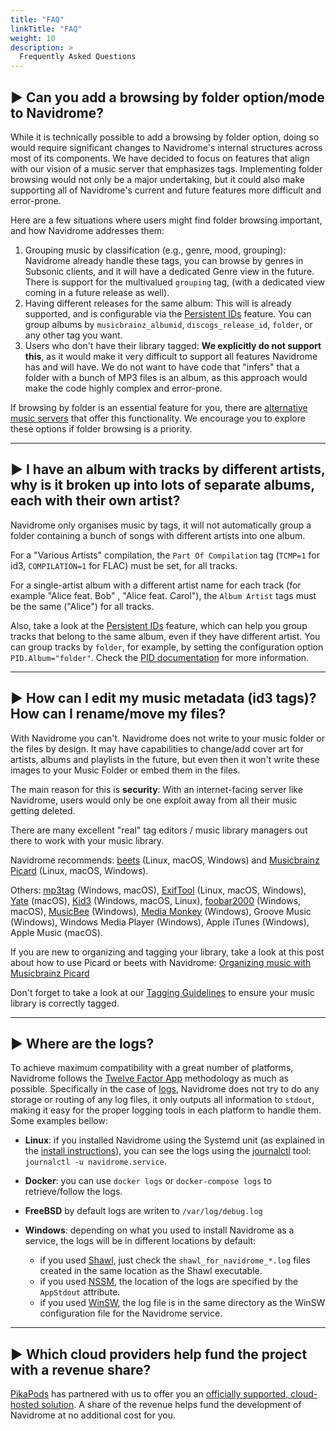 ```yaml
---
title: "FAQ"
linkTitle: "FAQ"
weight: 10
description: >
  Frequently Asked Questions
---
```


## ▶︎ Can you add a browsing by folder option/mode to Navidrome?
While it is technically possible to add a browsing by folder option, doing so would require significant changes to 
Navidrome's internal structures across most of its components. We have decided to focus on features that align with 
our vision of a music server that emphasizes tags. Implementing folder browsing would not only be a major undertaking, 
but it could also make supporting all of Navidrome's current and future features more difficult and error-prone.

Here are a few situations where users might find folder browsing important, and how Navidrome addresses them:

1. Grouping music by classification (e.g., genre, mood, grouping): Navidrome already handle these tags, 
   you can browse by genres in Subsonic clients, and it will have a dedicated Genre view in the future. 
   There is support for the multivalued `grouping` tag, (with a dedicated view coming in a future release as well).
2. Having different releases for the same album: This will is already supported, and is configurable via the 
   [Persistent IDs](/docs/usage/pids/) feature. You can group albums by `musicbrainz_albumid`, `discogs_release_id`, 
   `folder`, or any other tag you want.
3. Users who don't have their library tagged: **We explicitly do not support this**, as it would make it very difficult 
   to support all features Navidrome has and will have. We do not want to have code that "infers" that a folder with 
   a bunch of MP3 files is an album, as this approach would make the code highly complex and error-prone.

If browsing by folder is an essential feature for you, there are [alternative music servers](https://github.com/basings/selfhosted-music-overview)
that offer this functionality. We encourage you to explore these options if folder browsing is a priority.

---
## ▶︎ I have an album with tracks by different artists, why is it broken up into lots of separate albums, each with their own artist?
Navidrome only organises music by tags, it will not automatically group a folder containing a bunch of songs with different artists into one album.

For a "Various Artists" compilation, the `Part Of Compilation` tag (`TCMP=1` for id3, `COMPILATION=1` for FLAC) must be set, for all tracks.

For a single-artist album with a different artist name for each track (for example "Alice feat. Bob" , "Alice feat. Carol"), the `Album Artist` tags must be the same ("Alice") for all tracks.

Also, take a look at the [Persistent IDs](/docs/usage/pids/) feature, which can help you group tracks that belong to 
the same album, even if they have different artist. You can group tracks by `folder`, for example, by setting 
the configuration option `PID.Album="folder"`. Check the [PID documentation](/docs/usage/pids/) for more information.

---
## ▶︎ How can I edit my music metadata (id3 tags)? How can I rename/move my files?
With Navidrome you can't. Navidrome does not write to your music folder or the files by design. It may have capabilities to change/add 
cover art for artists, albums and playlists in the future, but even then it won't write these images to your Music Folder or 
embed them in the files.

The main reason for this is **security**: With an internet-facing server like Navidrome, users would only be one exploit 
away from all their music getting deleted.

There are many excellent "real" tag editors / music library managers out there to work with your music library. 

Navidrome recommends: [beets](https://beets.io) (Linux, macOS, Windows) and [Musicbrainz Picard](https://picard.musicbrainz.org/) (Linux, macOS, Windows).

Others: [mp3tag](https://www.mp3tag.de/en/index.html) (Windows, macOS), [ExifTool](https://exiftool.org/) (Linux, macOS, Windows), [Yate](https://2manyrobots.com/yate/) (macOS), [Kid3](https://kid3.kde.org/) (Windows, macOS, Linux), [foobar2000](https://www.foobar2000.org) (Windows, macOS), [MusicBee](https://getmusicbee.com/) (Windows), [Media Monkey](https://www.mediamonkey.com) (Windows), Groove Music (Windows), Windows Media Player (Windows), Apple iTunes (Windows), Apple Music (macOS).

If you are new to organizing and tagging your library, take a look at this post about how to use Picard or beets with Navidrome: [Organizing music with Musicbrainz Picard](http://www.thedreaming.org/2020/11/22/musicbrainz-picard/)

Don't forget to take a look at our [Tagging Guidelines](/docs/usage/tagging-guidelines/) to ensure your music library 
is correctly tagged.

---
## ▶︎ Where are the logs?
To achieve maximum compatibility with a great number of platforms, Navidrome follows the [Twelve Factor App](https://12factor.net/) methodology 
as much as possible. Specifically in the case of [logs](https://12factor.net/logs), Navidrome does not try to do any storage or routing of 
any log files, it only outputs all information to `stdout`, making it easy for the proper logging tools in each platform to handle them. 
Some examples bellow:

- **Linux**: if you installed Navidrome using the Systemd unit (as explained in the [install instructions](/docs/installation/ubuntu-linux/#create-a-systemd-unit)), you can see the logs using the [journalctl](https://manpages.debian.org/stretch/systemd/journalctl.1.en.html) tool: `journalctl -u navidrome.service`.

- **Docker**: you can use `docker logs` or `docker-compose logs` to retrieve/follow the logs.

- **FreeBSD** by default logs are writen to `/var/log/debug.log`

- **Windows**: depending on what you used to install Navidrome as a service, the logs will be in different locations by default:
	- if you used [Shawl](https://github.com/mtkennerly/shawl), just check the `shawl_for_navidrome_*.log` files created in the same location as the Shawl executable.
	- if you used [NSSM](http://nssm.cc/), the location of the logs are specified by the `AppStdout` attribute.
	- if you used [WinSW](https://github.com/winsw/winsw), the log file is in the same directory as the WinSW configuration file for the Navidrome service.

---
## ▶︎ Which cloud providers help fund the project with a revenue share?
[PikaPods](https://www.pikapods.com) has partnered with us to offer you an 
[officially supported, cloud-hosted solution](/docs/installation/managed/#pikapods). 
A share of the revenue helps fund the development of Navidrome at no additional cost for you.
